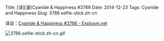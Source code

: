 Title: [译][漫]Cyanide & Happiness #3786
Date: 2014-12-23
Tags: Cyanide and Happiness
Slug: 3786.selfie-stick.zh-cn

译自：[Cyanide & Happiness #3786 - Explosm.net](http://explosm.net/comics/3786/)


![3786.selfie-stick.zh-cn.gif](/static/images/comics/3786.selfie-stick.zh-cn.gif)
